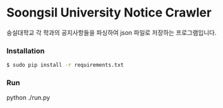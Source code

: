 # Soongsil University Notice Crawler
숭실대학교 각 학과의 공지사항들을 파싱하여 json 파일로 저장하는 프로그램입니다.

### Installation

```sh
$ sudo pip install -r requirements.txt
```

### Run

python ./run.py
